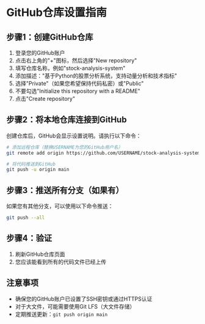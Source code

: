 # GitHub仓库设置指南

## 步骤1：创建GitHub仓库
1. 登录您的GitHub账户
2. 点击右上角的"+"图标，然后选择"New repository"
3. 填写仓库名称，例如"stock-analysis-system"
4. 添加描述："基于Python的股票分析系统，支持动量分析和技术指标"
5. 选择"Private"（如果您希望保持代码私密）或"Public"
6. 不要勾选"Initialize this repository with a README"
7. 点击"Create repository"

## 步骤2：将本地仓库连接到GitHub
创建仓库后，GitHub会显示设置说明。请执行以下命令：

```bash
# 添加远程仓库（替换USERNAME为您的GitHub用户名）
git remote add origin https://github.com/USERNAME/stock-analysis-system.git

# 将代码推送到GitHub
git push -u origin main
```

## 步骤3：推送所有分支（如果有）
如果您有其他分支，可以使用以下命令推送：

```bash
git push --all
```

## 步骤4：验证
1. 刷新GitHub仓库页面
2. 您应该能看到所有的代码文件已经上传

## 注意事项
- 确保您的GitHub账户已设置了SSH密钥或通过HTTPS认证
- 对于大文件，可能需要使用Git LFS（大文件存储）
- 定期推送更新：`git push origin main` 